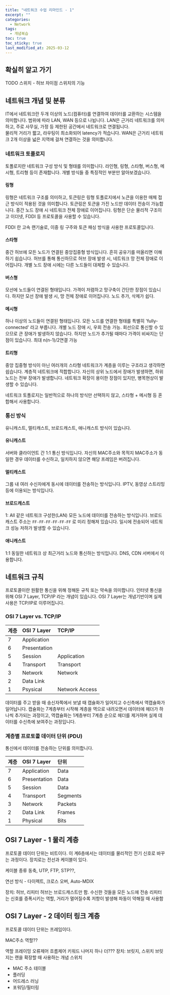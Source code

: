 ```yaml
---
title: "네트워크 수업 리마인드 - 1"
excerpt: ""
categories:
  - Network
tags:
  - 개념복습
toc: true
toc_sticky: true
last_modified_at: 2025-03-12
---
```


## 확실히 알고 가기
TODO
스위치 - 허브 차이점
스위치의 기능

## 네트워크 개념 및 분류
IT에서 네트워크란 두개 이상의 노드(컴퓨터)를 연결하여 데이터를 교환하는 시스템을 의미합니다. 
범위에 따라 LAN, WAN 등으로 나뉩니다. 
LAN은 근거리 네트워크를 의미하고, 주로 사무실, 가정 등 제한된 공간에서 네트워크로 연결됩니다.  
물리적 거리가 짧고, 라우팅이 최소화되어 latency가 적습니다. 
WAN은 근거리 네트워크 2개 이상을 넓은 지역에 걸쳐 연결하는 것을 의미합니다. 

### 네트워크 토폴로지
토폴로지란 네트워크 구성 방식 및 형태를 의미합니다. 
라인형, 링형, 스타형, 버스형, 메시형, 트리형 등이 존재합니다. 개별 방식들 중 특징적인 부분만 알아보겠습니다.

#### 링형
링형은 네트워크 구조를 의미하고, 토큰링은 링형 토폴로지에서 노큰을 이용한 매체 접근 방식이 적용된 것을 의미합니다. 
토큰링은 토큰을 가진 노드만 데이터 전송이 가능합니다. 중간 노드 장애 시 네트워크 전체 장애로 이어집니다. 
링형은 단순 물리적 구조이고 이더넷, FDDI 등 프로토콜을 사용할 수 있습니다.

FDDI 란 고속 랜기술로, 이중 링 구주와 토큰 패싱 방식을 사용한 프로토콜입니다.

#### 스타형
중간 허브에 모든 노드가 연결된 중앙집중형 방식입니다. 흔히 공유기를 떠올리면 이해하기 쉽습니다. 
허브를 통해 통신하므로 허브 장애 발생 시, 네트워크 망 전체 장애로 이어집니다.
개별 노드 장애 시에는 다른 노드들이 대체할 수 있습니다.

#### 버스형
모선에 노드들이 연결된 형태입니다. 가격이 저렴하고 망구축이 간단한 장점이 있습니다. 
하지만 모선 장애 발생 시, 망 전체 장애로 이어집니다. 노드 추가, 삭제가 쉽다.

#### 메시형
하나 이상의 노드들이 연결된 형태입니다. 
모든 노드를 연결한 형태를 특별히 'fully-connected' 라고 부릅니다. 
개별 노드 장애 시, 우회 전송 가능. 회선으로 통신할 수 있으므로 큰 장애가 발생하지 않습니다. 
하지만 노드가 추가될 때마다 가격이 비싸지는 단점이 있습니다.
최대 n(n-1)/2연결 가능

#### 트리형
중앙 집중형 방식이 아닌 여러개의 스타형 네트워크가 계층을 이루는 구조라고 생각하면 쉽습니다. 
계층적 네트워크에 적합합니다. 
자신의 상위 노드에서 장애가 발생하면, 하위 노드는 전부 장애가 발생합니다. 
네트워크 확장이 용이한 장점이 있지만, 병목현상이 발생할 수 있습니다.

네트워크 토폴로지는 일반적으로 하나의 방식만 선택하지 않고, 스타형 + 메시형 등 혼합해서 사용합니다.

### 통신 방식
유니캐스트, 멀티캐스트, 브로드캐스트, 애니캐스트 방식이 있습니다.

#### 유니캐스트
서버와 클라이언트 간 1:1 통신 방식입니다. 
자신의 MAC주소와 목적지 MAC주소가 동일한 경우 데이터를 수신하고, 일치하지 않으면 해당 프레임은 버려집니다. 

#### 멀티캐스트
그룹 내 여러 수신자에게 동시에 데이터를 전송하는 방식입니다. 
IPTV, 동영상 스트리밍 등에 이용되는 방식입니다.

#### 브로드캐스트
1: All
같은 네트워크 구성한(LAN) 모든 노드에 데이터를 전송하는 방식입니다. 
브로드 캐스트 주소는 `FF-FF-FF-FF-FF-FF` 로 미리 정해져 있습니다. 
일시에 전송되어 네트워크 성능 저하가 발생할 수 있습니다. 

#### 애니캐스트
1:1 
동일한 네트워크 상 최근거리 노드와 통신하는 방식입니다. 
DNS, CDN 서버에서 이용합니다.

## 네트워크 규칙
프로토콜이란 원활한 통신을 위해 정해둔 규칙 또는 약속을 의미합니다. 
인터넷 통신을 위해 OSI 7 Layer, TCP/IP 라는 개념이 있습니다. 
OSI 7 Layer는 개념기반이며 실제 사용은 TCP/IP로 이루어집니다.

### OSI 7 Layer vs. TCP/IP

| 계층 | OSI 7 Layer  | TCP/IP         |
|:---|:-------------|:---------------|
| 7  | Application  |                |
| 6  | Presentation |                |
| 5  | Session      | Application    |
| 4  | Transport    | Transport      |
| 3  | Network      | Network        |
| 2  | Data Link    |                |
| 1  | Psysical     | Network Access |

데이터를 주고 받을 때 송신자쪽에서 보낼 때 캡슐화가 일어지고 수신측에서 역캡슐화가 일어납니다. 
캡슐화는 7계층부터 시작해 계층을 역으로 내려오면서 데이터에 헤더가 하나씩 추가되는 과정이고, 역캡슐화는 1계층부터 7계층 순으로 헤더를 제거하며 실제 데이터를 수신측에 보여주는 과정입니다.

### 계층별 프로토콜 데이터 단위 (PDU)
통신에서 데이터를 전송하는 단위를 의미합니다. 

| 계층 | OSI 7 Layer  | 단위       |
|:---|:-------------|:---------|
| 7  | Application  | Data     |
| 6  | Presentation | Data     |
| 5  | Session      | Data     |
| 4  | Transport    | Segments |
| 3  | Network      | Packets  |
| 2  | Data Link    | Frames   |
| 1  | Physical     | Bits     |

## OSI 7 Layer - 1 물리 계층
프로토콜 데이터 단위는 비트이다. 이 계6층에서는 데이터를 물리적인 전기 신호로 바꾸는 과정이다. 
장치로는 전선과 케이블이 있다. 

케이블 종류
동축, UTP, FTP, STP??, 

연선 방식 - 다이렉트, 크로스 오버, Auto-MDIX

장치: 허브, 리피터
허브는 브로드캐스트만 함. 수신한 것들을 모든 노드에 전송
리피터는 신호를 증폭시키는 역할, 거리가 멀어질수록 저항이 발생해 파동이 약해질 때 사용함

## OSI 7 Layer - 2 데이터 링크 계층
프로토콜 데이터 단위는 프레임이다. 

MAC주소 역할??

역할 
프레이밍
오류제어
흐름제어
키워드 나머지 하나 더???
장치: 브릿지, 스위치
브릿지는 랜을 확장할 때 사용하는 개념
스위치
- MAC 주소 테이블
- 플러딩
- 어드레스 러닝
- 포워딩/필터링